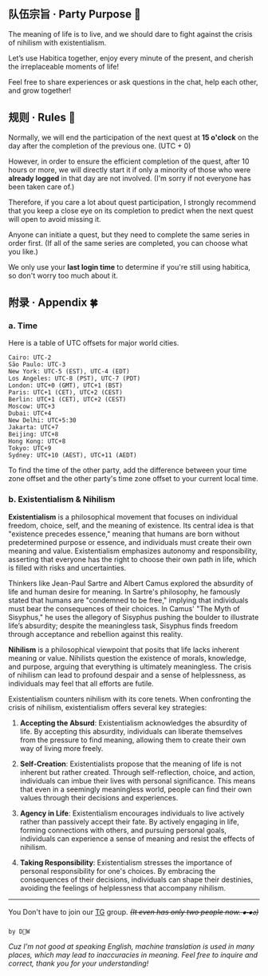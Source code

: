 ## 队伍宗旨 · Party Purpose :star2:

The meaning of life is to live, and we should dare to fight against the crisis of nihilism with existentialism.

Let’s use Habitica together, enjoy every minute of the present, and cherish the irreplaceable moments of life!

Feel free to share experiences or ask questions in the chat, help each other, and grow together!

## 规则 · Rules :traffic_light:

Normally, we will end the participation of the next quest at **15 o'clock** on the day after the completion of the previous one. (UTC + 0)

However, in order to ensure the efficient completion of the quest, after 10 hours or more, we will directly start it if only a minority of those who were **already logged** in that day are not involved. (I'm sorry if not everyone has been taken care of.)

Therefore, if you care a lot about quest participation, I strongly recommend that you keep a close eye on its completion to predict when the next quest will open to avoid missing it.

Anyone can initiate a quest, but they need to complete the same series in order first. (If all of the same series are completed, you can choose what you like.)

We only use your **last login time** to determine if you're still using habitica, so don't worry too much about it.

## 附录 · Appendix :four_leaf_clover:

### a. Time

Here is a table of UTC offsets for major world cities.

```
Cairo: UTC-2
São Paulo: UTC-3
New York: UTC-5 (EST), UTC-4 (EDT)
Los Angeles: UTC-8 (PST), UTC-7 (PDT)
London: UTC+0 (GMT), UTC+1 (BST)
Paris: UTC+1 (CET), UTC+2 (CEST)
Berlin: UTC+1 (CET), UTC+2 (CEST)
Moscow: UTC+3
Dubai: UTC+4
New Delhi: UTC+5:30
Jakarta: UTC+7
Beijing: UTC+8
Hong Kong: UTC+8
Tokyo: UTC+9
Sydney: UTC+10 (AEST), UTC+11 (AEDT)
```
To find the time of the other party, add the difference between your time zone offset and the other party's time zone offset to your current local time.

### b. Existentialism & Nihilism

**Existentialism** is a philosophical movement that focuses on individual freedom, choice, self, and the meaning of existence. Its central idea is that "existence precedes essence," meaning that humans are born without predetermined purpose or essence, and individuals must create their own meaning and value. Existentialism emphasizes autonomy and responsibility, asserting that everyone has the right to choose their own path in life, which is filled with risks and uncertainties.

Thinkers like Jean-Paul Sartre and Albert Camus explored the absurdity of life and human desire for meaning. In Sartre's philosophy, he famously stated that humans are "condemned to be free," implying that individuals must bear the consequences of their choices. In Camus' "The Myth of Sisyphus," he uses the allegory of Sisyphus pushing the boulder to illustrate life’s absurdity; despite the meaningless task, Sisyphus finds freedom through acceptance and rebellion against this reality.

**Nihilism** is a philosophical viewpoint that posits that life lacks inherent meaning or value. Nihilists question the existence of morals, knowledge, and purpose, arguing that everything is ultimately meaningless. The crisis of nihilism can lead to profound despair and a sense of helplessness, as individuals may feel that all efforts are futile.

Existentialism counters nihilism with its core tenets. When confronting the crisis of nihilism, existentialism offers several key strategies:

1. **Accepting the Absurd**: Existentialism acknowledges the absurdity of life. By accepting this absurdity, individuals can liberate themselves from the pressure to find meaning, allowing them to create their own way of living more freely.

2. **Self-Creation**: Existentialists propose that the meaning of life is not inherent but rather created. Through self-reflection, choice, and action, individuals can imbue their lives with personal significance. This means that even in a seemingly meaningless world, people can find their own values through their decisions and experiences.

3. **Agency in Life**: Existentialism encourages individuals to live actively rather than passively accept their fate. By actively engaging in life, forming connections with others, and pursuing personal goals, individuals can experience a sense of meaning and resist the effects of nihilism.

4. **Taking Responsibility**: Existentialism stresses the importance of personal responsibility for one's choices. By embracing the consequences of their decisions, individuals can shape their destinies, avoiding the feelings of helplessness that accompany nihilism.

---

You Don't have to join our [TG](https://t.me/+DuXPG1hVC8phYTVl) group. ~~*(It even has only two people now.  ⦁֊⦁꧞)*~~

`by D🙂W`

*Cuz I'm not good at speaking English, machine translation is used in many places, which may lead to inaccuracies in meaning. Feel free to inquire and correct, thank you for your understanding!*
